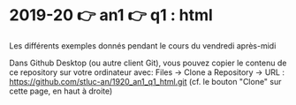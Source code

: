 # 2019-20 👉 an1 👉 q1 : html
 
Les différents exemples donnés pendant le cours du vendredi après-midi

Dans Github Desktop (ou autre client Git), vous pouvez copier le contenu de ce repository sur votre ordinateur avec:
Files -> Clone a Repository -> URL : https://github.com/stluc-an/1920_an1_q1_html.git
(cf. le bouton "Clone" sur cette page, en haut à droite)